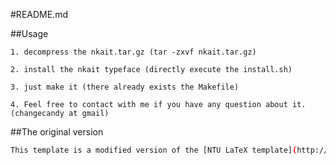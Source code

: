 #README.md


##Usage

    1. decompress the nkait.tar.gz (tar -zxvf nkait.tar.gz)

    2. install the nkait typeface (directly execute the install.sh)

    3. just make it (there already exists the Makefile)

    4. Feel free to contact with me if you have any question about it. (changecandy at gmail)

##The original version
``` bash
This template is a modified version of the [NTU LaTeX template](http://www.csie.ntu.edu.tw/~tzhuan/www/resources/ntu/).
```
